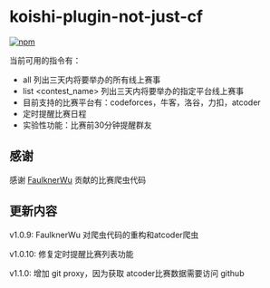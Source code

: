 # koishi-plugin-not-just-cf

[![npm](https://img.shields.io/npm/v/koishi-plugin-not-just-cf?style=flat-square)](https://www.npmjs.com/package/koishi-plugin-not-just-cf)

当前可用的指令有：

- all  列出三天内将要举办的所有线上赛事
- list <contest_name> 列出三天内将要举办的指定平台线上赛事
- 目前支持的比赛平台有：codeforces，牛客，洛谷，力扣，atcoder
- 定时提醒比赛日程
- 实验性功能：比赛前30分钟提醒群友

## 感谢

感谢 [FaulknerWu](https://github.com/FaulknerWu) 贡献的比赛爬虫代码

## 更新内容

v1.0.9: FaulknerWu 对爬虫代码的重构和atcoder爬虫

v1.0.10: 修复定时提醒比赛列表功能

v1.1.0: 增加 git proxy，因为获取 atcoder比赛数据需要访问 github